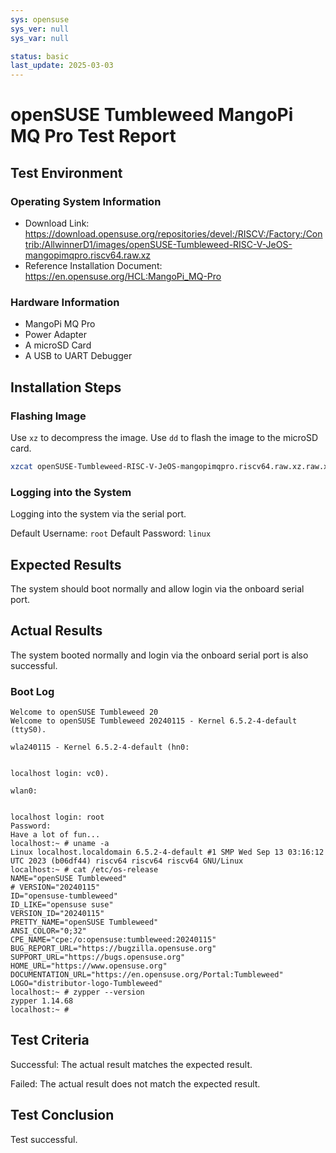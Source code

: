 ```yaml
---
sys: opensuse
sys_ver: null
sys_var: null

status: basic
last_update: 2025-03-03
---
```


# openSUSE Tumbleweed MangoPi MQ Pro Test Report

## Test Environment

### Operating System Information

- Download Link: https://download.opensuse.org/repositories/devel:/RISCV:/Factory:/Contrib:/AllwinnerD1/images/openSUSE-Tumbleweed-RISC-V-JeOS-mangopimqpro.riscv64.raw.xz
- Reference Installation Document: https://en.opensuse.org/HCL:MangoPi_MQ-Pro

### Hardware Information

- MangoPi MQ Pro
- Power Adapter
- A microSD Card
- A USB to UART Debugger

## Installation Steps

### Flashing Image

Use `xz` to decompress the image.
Use `dd` to flash the image to the microSD card.

```bash
xzcat openSUSE-Tumbleweed-RISC-V-JeOS-mangopimqpro.riscv64.raw.xz.raw.xz | dd bs=4M of=/dev/your/device iflag=fullblock oflag=direct status=progress; sync
```

### Logging into the System

Logging into the system via the serial port.

Default Username: `root`
Default Password: `linux`

## Expected Results

The system should boot normally and allow login via the onboard serial port.

## Actual Results

The system booted normally and login via the onboard serial port is also successful.

### Boot Log

```log
Welcome to openSUSE Tumbleweed 20
Welcome to openSUSE Tumbleweed 20240115 - Kernel 6.5.2-4-default (ttyS0).

wla240115 - Kernel 6.5.2-4-default (hn0:  


localhost login: vc0).

wlan0:  


localhost login: root
Password: 
Have a lot of fun...
localhost:~ # uname -a
Linux localhost.localdomain 6.5.2-4-default #1 SMP Wed Sep 13 03:16:12 UTC 2023 (b06df44) riscv64 riscv64 riscv64 GNU/Linux
localhost:~ # cat /etc/os-release
NAME="openSUSE Tumbleweed"
# VERSION="20240115"
ID="opensuse-tumbleweed"
ID_LIKE="opensuse suse"
VERSION_ID="20240115"
PRETTY_NAME="openSUSE Tumbleweed"
ANSI_COLOR="0;32"
CPE_NAME="cpe:/o:opensuse:tumbleweed:20240115"
BUG_REPORT_URL="https://bugzilla.opensuse.org"
SUPPORT_URL="https://bugs.opensuse.org"
HOME_URL="https://www.opensuse.org"
DOCUMENTATION_URL="https://en.opensuse.org/Portal:Tumbleweed"
LOGO="distributor-logo-Tumbleweed"
localhost:~ # zypper --version
zypper 1.14.68
localhost:~ # 

```

## Test Criteria

Successful: The actual result matches the expected result.

Failed: The actual result does not match the expected result.

## Test Conclusion

Test successful.
